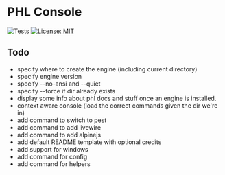 # PHL Console

![Tests](https://github.com/paulhenri-l/console/workflows/Tests/badge.svg)
[![License: MIT](https://img.shields.io/badge/License-MIT-blue.svg)](LICENSE)

## Todo

- specify where to create the engine (including current directory)
- specify engine version
- specify --no-ansi and --quiet
- specify --force if dir already exists
- display some info about phl docs and stuff once an engine is installed.
- context aware console (load the correct commands given the dir we're in)
- add command to switch to pest
- add command to add livewire
- add command to add alpinejs
- add default README template with optional credits
- add support for windows
- add command for config
- add command for helpers
